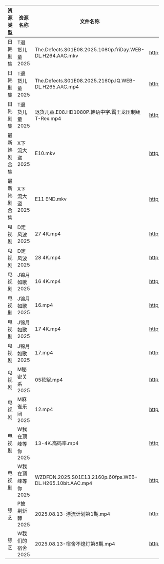 | 资源类型   | 资源名称        | 文件名称                                                     | 分享链接                                 | 更新时间                |
| ------ | ----------- | -------------------------------------------------------- | ------------------------------------ | ------------------- |
| 日韩剧集   | T退货儿童2025   | The.Defects.S01E08.2025.1080p.friDay.WEB-DL.H264.AAC.mkv | https://pan.quark.cn/s/6d2fc4aa64cc  | 2025-08-13 10:32:40 |
| 日韩剧集   | T退货儿童2025   | The.Defects.S01E08.2025.2160p.IQ.WEB-DL.H265.AAC.mp4     | https://pan.quark.cn/s/6d2fc4aa64cc  | 2025-08-13 10:32:46 |
| 日韩剧集   | T退货儿童2025   | 退货儿童.E08.HD1080P.韩语中字.霸王龙压制组T-Rex.mp4                    | https://pan.quark.cn/s/6d2fc4aa64cc  | 2025-08-13 10:32:50 |
| 最新韩剧合集 | X下流大盗2025   | E10.mkv                                                  | https://www.alipan.com/s/78GeHBvwPWE | 2025-08-13 18:02:30 |
| 最新韩剧合集 | X下流大盗2025   | E11 END.mkv                                              | https://www.alipan.com/s/78GeHBvwPWE | 2025-08-13 18:02:30 |
| 电视剧    | D定风波2025    | 27 4K.mp4                                                | https://www.alipan.com/s/JczfVyDN3cU | 2025-08-13 08:00:57 |
| 电视剧    | D定风波2025    | 28 4K.mp4                                                | https://www.alipan.com/s/JczfVyDN3cU | 2025-08-13 08:00:56 |
| 电视剧    | J锦月如歌2025   | 16 4K.mp4                                                | https://www.alipan.com/s/jdpjNxUdeEZ | 2025-08-13 19:01:12 |
| 电视剧    | J锦月如歌2025   | 16.mp4                                                   | https://www.alipan.com/s/jdpjNxUdeEZ | 2025-08-13 19:01:12 |
| 电视剧    | J锦月如歌2025   | 17 4K.mp4                                                | https://www.alipan.com/s/jdpjNxUdeEZ | 2025-08-13 19:01:11 |
| 电视剧    | J锦月如歌2025   | 17.mp4                                                   | https://www.alipan.com/s/jdpjNxUdeEZ | 2025-08-13 19:01:11 |
| 电视剧    | M秘密关系2025   | 05花絮.mp4                                                 | https://pan.quark.cn/s/332e300c799d  | 2025-08-13 01:26:54 |
| 电视剧    | M麻雀乐团2025   | 12.mp4                                                   | https://pan.quark.cn/s/6f7fe24c7e8f  | 2025-08-13 10:27:16 |
| 电视剧    | W我在顶峰等你2025 | 13-4K.高码率.mp4                                            | https://pan.quark.cn/s/cb17e03fd6d6  | 2025-08-13 16:34:03 |
| 电视剧    | W我在顶峰等你2025 | WZDFDN.2025.S01E13.2160p.60fps.WEB-DL.H265.10bit.AAC.mp4 | https://pan.quark.cn/s/cb17e03fd6d6  | 2025-08-13 16:34:07 |
| 综艺     | P披荆斩棘2025   | 2025.08.13-漂流计划第1期.mp4                                   | https://pan.quark.cn/s/9ae1eb01008d  | 2025-08-13 16:43:21 |
| 综艺     | W我们的宿舍2025  | 2025.08.13-宿舍不熄灯第8期.mp4                                  | https://pan.quark.cn/s/f9a388d84b7d  | 2025-08-13 16:43:57 |
